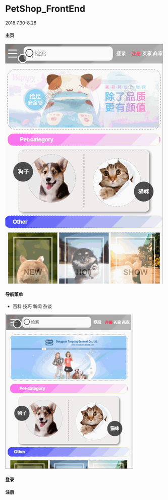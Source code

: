 # PetShop_FrontEnd
2018.7.30-8.28

#### 主页

![home](https://github.com/Cejron/PetShop_FrontEnd/blob/master/screenshot/home.gif)

#### 导航菜单

   - 百科 技巧 新闻 杂谈
   
   ![baike](https://github.com/Cejron/PetShop_FrontEnd/blob/master/screenshot/baike.gif)
   
#### 登录
#### 注册
